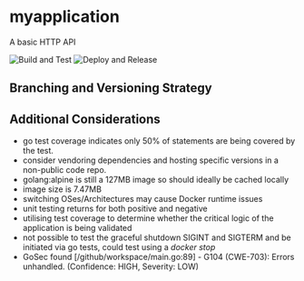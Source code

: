 # myapplication

A basic HTTP API

![Build and Test](https://github.com/bradtho/myapplication/workflows/Build%20and%20Test/badge.svg) ![Deploy and Release](https://github.com/bradtho/myapplication/workflows/Deploy%20and%20Release/badge.svg)

## Branching and Versioning Strategy



## Additional Considerations

- go test coverage indicates only 50% of statements are being covered by the test.
- consider vendoring dependencies and hosting specific versions in a non-public code repo.
- golang:alpine is still a 127MB image so should ideally be cached locally
- image size is 7.47MB
- switching OSes/Architectures may cause Docker runtime issues
- unit testing returns for both positive and negative
- utilising test coverage to determine whether the critical logic of the application is being validated
- not possible to test the graceful shutdown SIGINT and SIGTERM and be initiated via go tests, could test using a *docker stop*
- GoSec found [/github/workspace/main.go:89] - G104 (CWE-703): Errors unhandled. (Confidence: HIGH, Severity: LOW)

